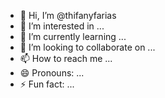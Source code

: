 - 👋 Hi, I’m @thifanyfarias
- 👀 I’m interested in ...
- 🌱 I’m currently learning ...
- 💞️ I’m looking to collaborate on ...
- 📫 How to reach me ...
- 😄 Pronouns: ...
- ⚡ Fun fact: ...

<!---
thifanyfarias/thifanyfarias is a ✨ special ✨ repository because its `README.md` (this file) appears on your GitHub profile.
You can click the Preview link to take a look at your changes.
--->
